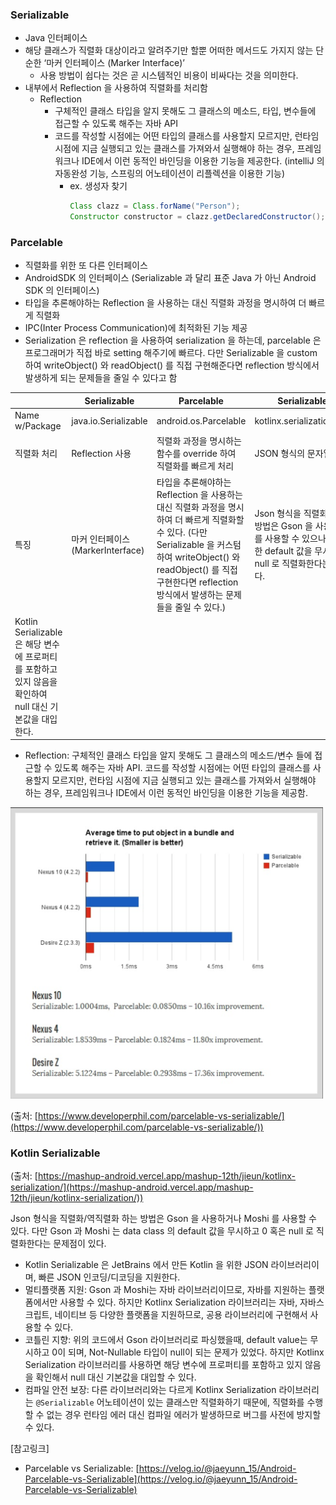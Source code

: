 ### Serializable
* Java 인터페이스
* 해당 클래스가 직렬화 대상이라고 알려주기만 할뿐 어떠한 메서드도 가지지 않는 단순한 ‘마커 인터페이스 (Marker Interface)’
  * 사용 방법이 쉽다는 것은 곧 시스템적인 비용이 비싸다는 것을 의미한다.
* 내부에서 Reflection 을 사용하여 직렬화를 처리함
  * Reflection 
    * 구체적인 클래스 타입을 알지 못해도 그 클래스의 메소드, 타입, 변수들에 접근할 수 있도록 해주는 자바 API 
    * 코드를 작성할 시점에는 어떤 타입의 클래스를 사용할지 모르지만, 런타임 시점에 지금 실행되고 있는 클래스를 가져와서 실행해야 하는 경우, 프레임워크나 IDE에서 이런 동적인 바인딩을 이용한 기능을 제공한다. (intelliJ 의 자동완성 기능, 스프링의 어노테이션이 리플렉션을 이용한 기능)
      * ex. 생성자 찾기
        ```java
        Class clazz = Class.forName("Person");
        Constructor constructor = clazz.getDeclaredConstructor(); // 인자가 없는 생성자
        ```


### Parcelable
* 직렬화를 위한 또 다른 인터페이스
* AndroidSDK 의 인터페이스 (Serializable 과 달리 표준 Java 가 아닌 Android SDK 의 인터페이스)
* 타입을 추론해야하는 Reflection 을 사용하는 대신 직렬화 과정을 명시하여 더 빠르게 직렬화
* IPC(Inter Process Communication)에 최적화된 기능 제공
* Serialization 은 reflection 을 사용하여 serialization 을 하는데, parcelable 은 프로그래머가 직접 바로 setting 해주기에 빠르다. 다만 Serializable 을 custom 하여 writeObject() 와 readObject() 를 직접 구현해준다면 reflection 방식에서 발생하게 되는 문제들을 줄일 수 있다고 함

|  | Serializable | Parcelable | Serializable (kotlin) |
| --- | --- | --- | --- |
| Name w/Package | java.io.Serializable | android.os.Parcelable | kotlinx.serialization.Serializable |
| 직렬화 처리 | Reflection 사용 | 직렬화 과정을 명시하는 함수를 override 하여 직렬화를 빠르게 처리 | JSON 형식의 문자열 ↔ 모델 |
| 특징 | 마커 인터페이스 (MarkerInterface) | 타입을 추론해야하는 Reflection 을 사용하는 대신 직렬화 과정을 명시하여 더 빠르게 직렬화할 수 있다. (다만 Serializable 을 커스텀하여 writeObject() 와 readObject() 를 직접 구현한다면 reflection 방식에서 발생하는 문제들을 줄일 수 있다.) | Json 형식을 직렬화/역직렬화 하는 방법은 Gson 을 사용하거나 Moshi 를 사용할 수 있으나,  class 내 정의한 default 값을 무시하고 0 혹은 null 로 직렬화한다는 문제점이 있다.
Kotlin Serializable 은 해당 변수에 프로퍼티를 포함하고 있지 않음을 확인하여 null 대신 기본값을 대입한다. |

  * Reflection: 구체적인 클래스 타입을 알지 못해도 그 클래스의 메소드/변수 들에 접근할 수 있도록 해주는 자바 API. 코드를 작성할 시점에는 어떤 타입의 클래스를 사용할지 모르지만, 런타임 시점에 지금 실행되고 있는 클래스를 가져와서 실행해야 하는 경우, 프레임워크나 IDE에서 이런 동적인 바인딩을 이용한 기능을 제공함.


<img src="serializable_vs_parcelable_speed.png" width="500" >

<br>

(출처: [https://www.developerphil.com/parcelable-vs-serializable/](https://www.developerphil.com/parcelable-vs-serializable/))


### Kotlin Serializable
(출처: [https://mashup-android.vercel.app/mashup-12th/jieun/kotlinx-serialization/](https://mashup-android.vercel.app/mashup-12th/jieun/kotlinx-serialization/))

Json 형식을 직렬화/역직렬화 하는 방법은 Gson 을 사용하거나 Moshi 를 사용할 수 있다. 다만 Gson 과 Moshi 는 data class 의 default 값을 무시하고 0 혹은 null 로 직렬화한다는 문제점이 있다.

* Kotlin Serializable 은 JetBrains 에서 만든 Kotlin 을 위한 JSON 라이브러리이며, 빠른 JSON 인코딩/디코딩을 지원한다.
* 멀티플랫폼 지원: Gson 과 Moshi는 자바 라이브러리이므로, 자바를 지원하는 플랫폼에서만 사용할 수 있다. 하지만 Kotlinx Serialization 라이브러리는 자바, 자바스크립트, 네이티브 등 다양한 플랫폼을 지원하므로, 공용 라이브러리에 구현해서 사용할 수 있다.
* 코틀린 지향: 위의 코드에서 Gson 라이브러리로 파싱했을때, default value는 무시하고 0이 되며, Not-Nullable 타입이 null이 되는 문제가 있었다. 하지만 Kotlinx Serialization 라이브러리를 사용하면 해당 변수에 프로퍼티를 포함하고 있지 않음을 확인해서 null 대신 기본값을 대입할 수 있다.
* 컴파일 안전 보장: 다른 라이브러리와는 다르게 Kotlinx Serialization 라이브러리는 `@Serializable` 어노테이션이 있는 클래스만 직렬화하기 때문에, 직렬화를 수행할 수 없는 경우 런타임 에러 대신 컴파일 에러가 발생하므로 버그를 사전에 방지할 수 있다.


[참고링크]
- Parcelable vs Serializable: [https://velog.io/@jaeyunn_15/Android-Parcelable-vs-Serializable](https://velog.io/@jaeyunn_15/Android-Parcelable-vs-Serializable)